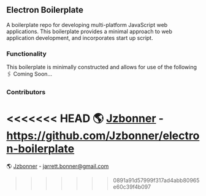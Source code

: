 ## Electron Boilerplate 
A boilerplate repo for developing multi-platform JavaScript web applications. This boilerplate provides a minimal approach to web application development, and incorporates start up script.

### Functionality 
This boilerplate is minimally constructed and allows for use of the following 
🖇 Coming Soon...

### Contributors 
<<<<<<< HEAD
🌎 [Jzbonner](https://github.com/Jzbonner) - https://github.com/Jzbonner/electron-boilerplate 
=======
🌎 [Jzbonner](https://github.com/Jzbonner) - jarrett.bonner@gmail.com
>>>>>>> 0891a91d57999f317ad4abb80965e60c39f4b097
